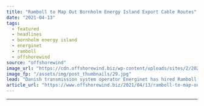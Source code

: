 ```yaml
---
title: "Ramboll to Map Out Bornholm Energy Island Export Cable Routes"
date: "2021-04-13"
tags: 
  - featured
  - headlines
  - bornholm energy island
  - energinet
  - ramboll
  - offshorewind
source: "offshorewind"
image_url: "https://cdn.offshorewind.biz/wp-content/uploads/sites/2/2021/04/13113002/Ramboll-to-Map-Out-Bornholm-Energy-Island-Export-Cable-Routes.jpg"
image_fp: "/assets/img/post_thumbnails/29.jpg"
lead: "Danish transmission system operator Energinet has hired Ramboll to map and recommend possible submerged"
article_url: "https://www.offshorewind.biz/2021/04/13/ramboll-to-map-out-bornholm-energy-island-export-cable-routes/"
---
```


---
